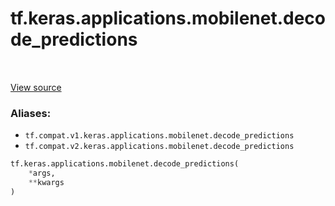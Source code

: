 <div itemscope itemtype="http://developers.google.com/ReferenceObject">
<meta itemprop="name" content="tf.keras.applications.mobilenet.decode_predictions" />
<meta itemprop="path" content="Stable" />
</div>

# tf.keras.applications.mobilenet.decode_predictions

<!-- Insert buttons -->

<table class="tfo-notebook-buttons tfo-api" align="left">
</table>

<a target="_blank" href="/code/stable/tensorflow/python/keras/applications/__init__.py">View source</a>



<!-- Start diff -->


### Aliases:

* `tf.compat.v1.keras.applications.mobilenet.decode_predictions`
* `tf.compat.v2.keras.applications.mobilenet.decode_predictions`


``` python
tf.keras.applications.mobilenet.decode_predictions(
    *args,
    **kwargs
)
```



<!-- Placeholder for "Used in" -->
